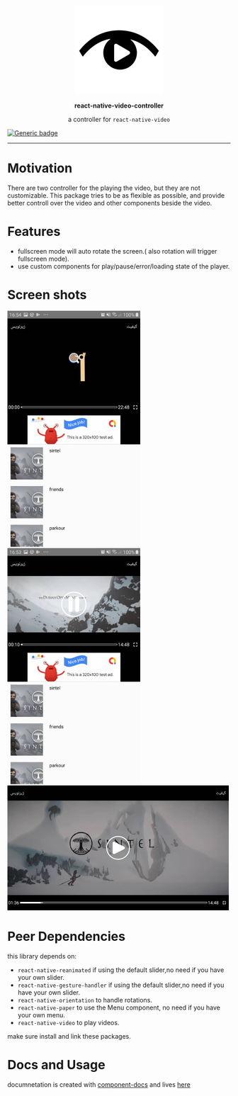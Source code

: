<p align="center">
  <img src="./docs/images/logo.png" />
</p>
<p align="center">
  <strong>react-native-video-controller</strong>
</p>
<p align="center">a controller for <code>react-native-video</code> </p>



[![Generic badge](https://img.shields.io/badge/PRs-welcome-<COLOR>.svg)](https://shields.io/)

---

# Motivation
There are two controller for the playing the video, but they are not customizable. This package tries to be as flexible as possible, and provide better controll over the video and other components beside the video.

# Features
* fullscreen mode will auto rotate the screen.( also rotation will trigger fullscreen mode).
* use custom components for play/pause/error/loading state of the player.
  
# Screen shots

<div>
  <img src="./docs/images/sc2.jpeg" width=300/>
  <img src="./docs/images/sc3.jpeg" width=300/>
  <img src="./docs/images/sc.jpeg" width=500/>
</div>

<!-- [![screenshot](docs/images/sc.jpeg)](docs/images/sc.jpeg)
[![screenshot](docs/images/sc2.jpeg)](docs/images/sc2.jpeg)
[![screenshot](docs/images/sc3.jpeg)](docs/images/sc.3jpeg) -->

# Peer Dependencies
this library depends on:

* `react-native-reanimated` if using the default slider,no need if you have your own slider.
* `react-native-gesture-handler` if using the default slider,no need if you have your own slider.
* `react-native-orientation` to handle rotations.
* `react-native-paper` to use the Menu component, no need if you have your own menu.
* `react-native-video` to play videos.
  

make sure install and link these packages.
# Docs and Usage
documnetation is created with [component-docs](https://github.com/callstack/component-docs) and lives [here](http://alikazemkhanloo.github.io/react-native-video-controller/video-player.html)

